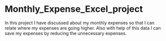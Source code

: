 # Monthly_Expense_Excel_project
In this project I have discussed about my monthly expenses so that I can relate where my expenses are going higher.
Also with help of this data I can save my expenses by reducing the unnecessary expenses.
